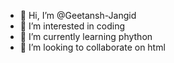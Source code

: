 - 👋 Hi, I’m @Geetansh-Jangid
- 👀 I’m interested in coding
- 🌱 I’m currently learning phython
- 💞️ I’m looking to collaborate on html

<!---
Geetansh-Jangid/Geetansh-Jangid is a ✨ special ✨ repository because its `README.md` (this file) appears on your GitHub profile.
You can click the Preview link to take a look at your changes.
--->
